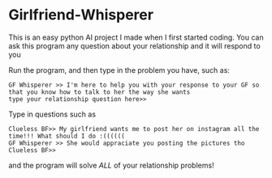 # Girlfriend-Whisperer
This is an easy python AI project I made when I first started coding. You can ask this program any question about your relationship and it will respond to you

Run the program, and then type in the problem you have, such as:
```
GF Whisperer >> I'm here to help you with your response to your GF so that you know how to talk to her the way she wants
type your relationship question here>>
```

Type in questions such as
```
Clueless BF>> My girlfriend wants me to post her on instagram all the time!!! What should I do :((((((
GF Whisperer >> She would appraciate you posting the pictures tho
Clueless BF>> 
```

and the program will solve *ALL* of your relationship problems! 
